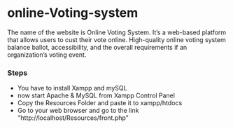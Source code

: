 # online-Voting-system
The name of the website is Online Voting System. It’s a web-based platform that allows users to cust their vote online. High-quality online voting system balance ballot, accessibility, and the overall requirements if an organization’s voting event.

### Steps
- You have to install Xampp and mySQL
- now start Apache & MySQL from Xampp Control Panel
- Copy the Resources Folder and paste it to xampp/htdocs
- Go to your web browser and go to the link "http://localhost/Resources/front.php"
